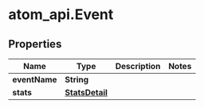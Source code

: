 # atom_api.Event

## Properties
Name | Type | Description | Notes
------------ | ------------- | ------------- | -------------
**eventName** | **String** |  | 
**stats** | [**StatsDetail**](StatsDetail.md) |  | 


